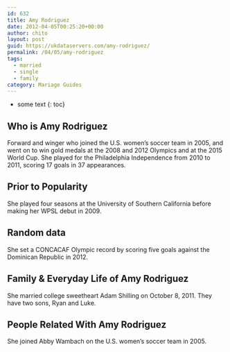 ```yaml
---
id: 632
title: Amy Rodriguez
date: 2012-04-05T00:25:20+00:00
author: chito
layout: post
guid: https://ukdataservers.com/amy-rodriguez/
permalink: /04/05/amy-rodriguez  
tags:
  - married
  - single
  - family
category: Mariage Guides
---
```


* some text
{: toc}


## Who is  Amy Rodriguez
                  
                  
                  
Forward and winger who joined the U.S. women&#8217;s soccer team in 2005, and went on to win gold medals at the 2008 and 2012 Olympics and at the 2015 World Cup. She played for the Philadelphia Independence from 2010 to 2011, scoring 17 goals in 37 appearances.
                  
                
                
                
## Prior to Popularity 
                  
                  
                  
She played four seasons at the University of Southern California before making her WPSL debut in 2009.
                  
                
                
                
## Random data 
                  
                  
                  
She set a CONCACAF Olympic record by scoring five goals against the Dominican Republic in 2012.
                  
                
                
                
## Family & Everyday Life of Amy Rodriguez
                  
                  
                  
She married college sweetheart Adam Shilling on October 8, 2011. They have two sons, Ryan and Luke. 
                  
                
                
                
## People Related With  Amy Rodriguez
                  
                  
                  
She joined Abby Wambach on the U.S. women&#8217;s soccer team in 2005.
                  
                
              
            
          
          
          
    
    
  
